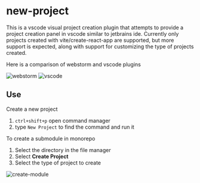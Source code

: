 # new-project

This is a vscode visual project creation plugin that attempts to provide a project creation panel in vscode similar to jetbrains ide. Currently only projects created with vite/create-react-app are supported, but more support is expected, along with support for customizing the type of projects created.

Here is a comparison of webstorm and vscode plugins

![webstorm](https://github.com/rxliuli/vscode-plugin-new-project/raw/master/docs/webstorm-cover.png)
![vscode](https://github.com/rxliuli/vscode-plugin-new-project/raw/master/docs/webstorm-cover.png)

## Use

Create a new project

1. `ctrl+shift+p` open command manager
2. type `New Project` to find the command and run it

To create a submodule in monorepo

1. Select the directory in the file manager
2. Select **Create Project**
3. Select the type of project to create

![create-module](https://github.com/rxliuli/vscode-plugin-new-project/raw/master/docs/create-module.png)
